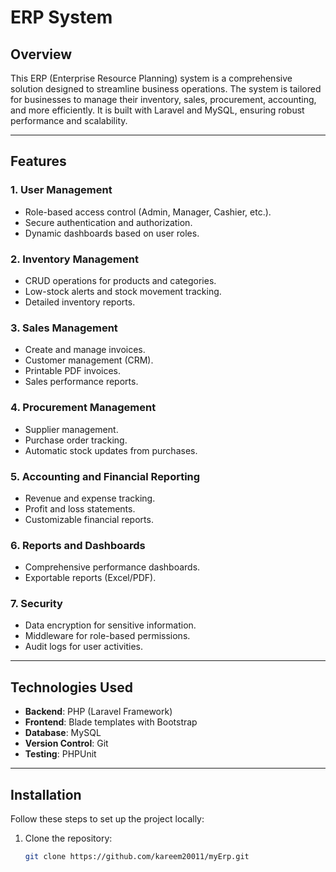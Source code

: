 # ERP System

## **Overview**
This ERP (Enterprise Resource Planning) system is a comprehensive solution designed to streamline business operations. The system is tailored for businesses to manage their inventory, sales, procurement, accounting, and more efficiently. It is built with Laravel and MySQL, ensuring robust performance and scalability.

---

## **Features**
### **1. User Management**
- Role-based access control (Admin, Manager, Cashier, etc.).
- Secure authentication and authorization.
- Dynamic dashboards based on user roles.

### **2. Inventory Management**
- CRUD operations for products and categories.
- Low-stock alerts and stock movement tracking.
- Detailed inventory reports.

### **3. Sales Management**
- Create and manage invoices.
- Customer management (CRM).
- Printable PDF invoices.
- Sales performance reports.

### **4. Procurement Management**
- Supplier management.
- Purchase order tracking.
- Automatic stock updates from purchases.

### **5. Accounting and Financial Reporting**
- Revenue and expense tracking.
- Profit and loss statements.
- Customizable financial reports.

### **6. Reports and Dashboards**
- Comprehensive performance dashboards.
- Exportable reports (Excel/PDF).

### **7. Security**
- Data encryption for sensitive information.
- Middleware for role-based permissions.
- Audit logs for user activities.

---

## **Technologies Used**
- **Backend**: PHP (Laravel Framework)
- **Frontend**: Blade templates with Bootstrap
- **Database**: MySQL
- **Version Control**: Git
- **Testing**: PHPUnit

---

## **Installation**
Follow these steps to set up the project locally:

1. Clone the repository:
   ```bash
   git clone https://github.com/kareem20011/myErp.git
